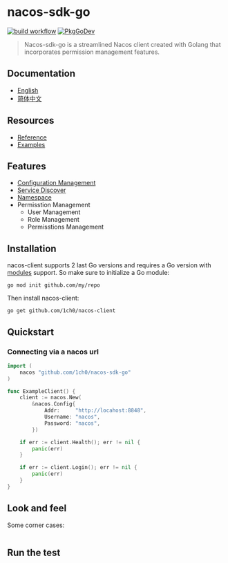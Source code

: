 # nacos-sdk-go
[![build workflow](https://github.com/1ch0/nacos-client/actions/workflows/badge.yml/badge.svg)](https://github.com/1ch0/nacos-client/actions)
[![PkgGoDev](https://pkg.go.dev/badge/github.com/1ch0/nacos-client)](https://pkg.go.dev/github.com/1ch0/nacos-client?tab=doc)

> Nacos-sdk-go is a streamlined Nacos client created with Golang that incorporates permission management features.

## Documentation

- [English](./README.md)
- [简体中文](./README_zh.md)

## Resources

- [Reference](https://pkg.go.dev/github.com/1ch0/nacos-client)
- [Examples](https://pkg.go.dev/github.com/1ch0/nacos-client#pkg-examples)

## Features

- [Configuration Management](https://nacos.io/en-us/docs/open-api.html)
- [Service Discover](https://nacos.io/en-us/docs/open-api.html)
- [Namespace](https://nacos.io/en-us/docs/open-api.html)
- Permisstion Management
  - User Management
  - Role Management
  - Permisstions Management


## Installation

nacos-client supports 2 last Go versions and requires a Go version with [modules](https://github.com/golang/go/wiki/Modules) support. So make sure to initialize a Go module:

```shell
go mod init github.com/my/repo
```

Then install nacos-client:

```shell
go get github.com/1ch0/nacos-client
```

## Quickstart

### Connecting via a nacos url

```go
import (
	nacos "github.com/1ch0/nacos-sdk-go"
)

func ExampleClient() {
	client := nacos.New(
		&nacos.Config{
			Addr:     "http://locahost:8848",
			Username: "nacos",
			Password: "nacos",
		})

	if err := client.Health(); err != nil {
		panic(err)
	}

	if err := client.Login(); err != nil {
		panic(err)
	}
}
```

## Look and feel

Some corner cases:

```go

```

## Run the test

